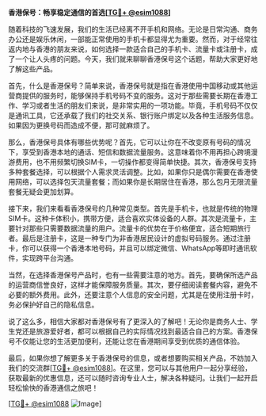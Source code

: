 **香港保号：畅享稳定通信的首选[[TG💪+ @esim1088](https://t.me/s/esim1088)]**

随着科技的飞速发展，我们的生活已经离不开手机和网络。无论是日常沟通、商务办公还是娱乐休闲，一部能正常使用的手机卡都显得尤为重要。然而，对于经常往返内地与香港的朋友来说，如何选择一款适合自己的手机卡、流量卡或注册卡，成了一个让人头疼的问题。今天，我们就来聊聊香港保号这个话题，帮助大家更好地了解这些产品。

首先，什么是香港保号？简单来说，香港保号就是指在香港使用中国移动或其他运营商提供的服务时，能够保持手机号码不变的服务。这对于那些需要长期在香港工作、学习或者生活的朋友们来说，是非常实用的一项功能。毕竟，手机号码不仅仅是通讯工具，它还承载了我们的社交关系、银行账户绑定以及各种生活服务信息。如果因为更换号码而造成不便，那可就麻烦了。

那么，香港保号具体有哪些优势呢？首先，它可以让你在不改变原有号码的情况下，享受到香港本地的通话、短信和数据流量服务。这意味着你不用再担心跨境漫游费用，也不用频繁切换SIM卡，一切操作都变得简单快捷。其次，香港保号支持多种套餐选择，可以根据个人需求灵活调整。比如，如果你只是偶尔需要在香港使用网络，可以选择包天流量套餐；而如果你是长期居住在香港，那么包月无限流量套餐无疑会更加划算。

接下来，我们来看看香港保号的几种常见类型。首先是手机卡，也就是传统的物理SIM卡。这种卡体积小，携带方便，适合喜欢实体设备的人群。其次是流量卡，主要针对那些只需要数据流量的用户。流量卡的优势在于价格便宜，适合短期旅行者。最后是注册卡，这是一种专门为非香港居民设计的虚拟号码服务。通过注册卡，你可以获得一个香港本地号码，并且可以绑定微信、WhatsApp等即时通讯软件，实现跨平台沟通。

当然，在选择香港保号产品时，也有一些需要注意的地方。首先，要确保所选产品的运营商信誉良好，这样才能保障服务质量。其次，要仔细阅读套餐内容，避免不必要的额外费用。此外，还要注意个人信息的安全问题，尤其是在使用注册卡时，务必保护好自己的隐私信息。

说了这么多，相信大家都对香港保号有了更深入的了解吧！无论你是商务人士、学生党还是旅游爱好者，都可以根据自己的实际情况找到最适合自己的方案。香港保号不仅能让您的生活更加便利，还能让您在香港期间享受到优质的通信体验。

最后，如果你想了解更多关于香港保号的信息，或者想要购买相关产品，不妨加入我们的交流群[[TG💪+ @esim1088](https://t.me/s/esim1088)]。在这里，您可以与其他用户一起分享经验，获取最新的优惠信息，还可以随时咨询专业人士，解决各种疑问。让我们一起开启轻松愉快的香港通信之旅吧！

[[TG💪+ @esim1088](https://t.me/s/esim1088) ![Image](https://i.postimg.cc/4NQfJmqS/Snipaste-2025-05-13-00-14-12.png)]